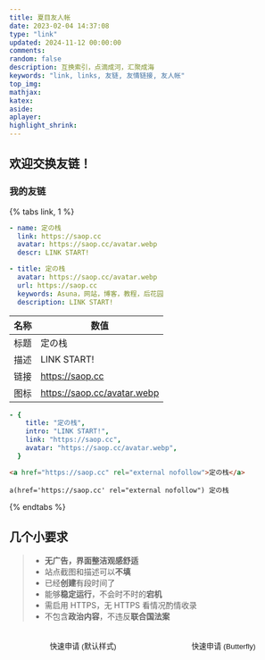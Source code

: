 ```yaml
---
title: 夏目友人帐
date: 2023-02-04 14:37:08
type: "link"
updated: 2024-11-12 00:00:00
comments:
random: false
description: 互换索引，点滴成河，汇聚成海
keywords: "link, links, 友链, 友情链接, 友人帐"
top_img:
mathjax:
katex:
aside:
aplayer:
highlight_shrink:
---
```


<div id="friend-circle-lite-root"></div>
<script>
    if (typeof UserConfig === 'undefined') {
        var UserConfig = {
            // 填写你的fc Lite地址
            private_api_url: 'https://fc.saop.cc/',
            // 点击加载更多时，一次最多加载几篇文章，默认20
            page_turning_number: 30,
            // 头像加载失败时，默认头像地址
            error_img: 'https://dn-qiniu-avatar.qbox.me/avatar/',
        }
    }
</script>
<link rel="stylesheet" href="https://fastly.jsdelivr.net/gh/willow-god/Friend-Circle-Lite/main/fclite.min.css">
<script src="https://fastly.jsdelivr.net/gh/willow-god/Friend-Circle-Lite/main/fclite.min.js"></script>

## 欢迎交换友链！

### 我的友链

{% tabs link, 1 %}

<!-- tab 🙋Butterfly -->

```yaml
- name: 定の栈
  link: https://saop.cc
  avatar: https://saop.cc/avatar.webp
  descr: LINK START!
```

<!-- endtab -->

<!-- tab ☀️Volantis -->

```yaml
- title: 定の栈
  avatar: https://saop.cc/avatar.webp
  url: https://saop.cc
  keywords: Asuna，网站，博客，教程，后花园
  description: LINK START!
```

<!-- endtab -->

<!-- tab 🌴General -->

| **名称** | **数值**                    |
| -------- | --------------------------- |
| 标题     | 定の栈                      |
| 描述     | LINK START!                 |
| 链接     | https://saop.cc             |
| 图标     | https://saop.cc/avatar.webp |

<!-- endtab -->

<!-- tab Fuild -->

```yaml
- {
    title: "定の栈",
    intro: "LINK START!",
    link: "https://saop.cc",
    avatar: "https://saop.cc/avatar.webp",
  }
```

<!-- endtab -->

<!-- tab HTML -->

```html
<a href="https://saop.cc" rel="external nofollow">定の栈</a>
```

<!-- endtab -->

<!-- tab jade -->

```jade
a(href='https://saop.cc' rel="external nofollow") 定の栈
```

<!-- endtab -->

{% endtabs %}

## 几个小要求

> - **无广告，界面整洁观感舒适**
> - 站点截图和描述可以**不填**
> - 已经**创建**有段时间了
> - 能够**稳定运行**，不会时不时的**宕机**
> - 需启用 HTTPS，无 HTTPS 看情况酌情收录
> - 不包含**政治内容**，不违反**联合国法案**

<div class="addBtn"><button onclick="leonus.linkCom()"><i class="fa-solid fa-circle-plus"></i>快速申请 (默认样式)</button> <button onclick="leonus.linkCom(&quot;bf&quot;)"><i class="fa-solid fa-circle-plus"></i>快速申请 (Butterfly)</button></div>

<style>
/* 添加友链按钮 */
/* 快速填写格式 */
.addBtn {
  display: flex;
  justify-content: center;
  flex-wrap: wrap;
}

.addBtn button {
  transition: .2s;
  display: flex;
  margin: 5px auto;
  color: var(--global-bg);
  padding: 15px;
  border-radius: 40px;
  background: var(--search-result-title);
  align-items: center;
}

button {
  padding: 0;
  outline: 0;
  border: none;
  background: 0 0;
  cursor: pointer;
  touch-action: manipulation;
}

.fa-solid,
.fas {
  font-family: "Font Awesome 6 Free";
  font-weight: 900;
}

.addBtn i {
  font-size: 1.3rem;
  margin-right: 10px;
}

.addBtn button:hover {
  background: rgba(255, 255, 255, 0.7);
  color: #000;
  box-shadow: rgba(51, 51, 51, 0.1) 0px 0px 50px 5px;
}
</style>

<script>
var leonus = {
  linkCom: (e) => {
    var t = document.querySelector(".el-textarea__inner");
    "bf" == e
      ? ((t.value = "```yaml\n"),
        (t.value += "- name: \n  link: \n  avatar: \n  descr: "),
        (t.value += "\n```"),
        t.setSelectionRange(16, 16))
      : ((t.value = "标题：\n描述：\n链接：\n图标："),
        t.setSelectionRange(3, 3)),
      t.focus();
  },
  owoBig: () => {
    if (
      !document.getElementById("post-comment") ||
      document.body.clientWidth < 768
    )
      return;
    let e = 1,
      t = "",
      o = document.createElement("div"),
      n = document.querySelector("body");
    (o.id = "owo-big"),
      n.appendChild(o),
      new MutationObserver((l) => {
        for (let a = 0; a < l.length; a++) {
          let i = l[a].addedNodes,
            s = "";
          if (2 == i.length && "OwO-body" == i[1].className) s = i[1];
          else {
            if (1 != i.length || "tk-comment" != i[0].className) continue;
            s = i[0];
          }
          (s.onmouseover = (l) => {
            e &&
              (("OwO-body" == s.className && "IMG" == l.target.tagName) ||
                "tk-owo-emotion" == l.target.className) &&
              ((e = 0),
              (t = setTimeout(() => {
                let e = 3 * l.path[0].clientHeight,
                  t = 3 * l.path[0].clientWidth,
                  a = l.x - l.offsetX - (t - l.path[0].clientWidth) / 2,
                  i = l.y - l.offsetY;
                a + t > n.clientWidth && (a -= a + t - n.clientWidth + 10),
                  a < 0 && (a = 10),
                  (o.style.cssText = `display:flex; height:${e}px; width:${t}px; left:${a}px; top:${i}px;`),
                  (o.innerHTML = `<img src="${l.target.src}">`);
              }, 300)));
          }),
            (s.onmouseout = () => {
              (o.style.display = "none"), (e = 1), clearTimeout(t);
            });
        }
      }).observe(document.getElementById("post-comment"), {
        subtree: !0,
        childList: !0,
      });
  },
};
</script>
